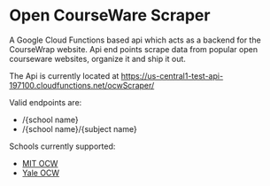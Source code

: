 # Open CourseWare Scraper

A Google Cloud Functions based api which acts as a backend for the CourseWrap website. Api end points scrape data from popular open courseware websites, organize it and ship it out. 

The Api is currently located at 
https://us-central1-test-api-197100.cloudfunctions.net/ocwScraper/

Valid endpoints are:
- /{school name}
- /{school name}/{subject name}

Schools currently supported:
- [MIT OCW](https://ocw.mit.edu/index.htm)
- [Yale OCW](https://oyc.yale.edu/)
